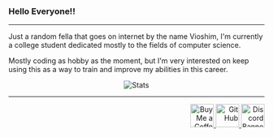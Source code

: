 ### Hello Everyone!!
---
Just a random fella that goes on internet by the name Vioshim, I'm currently a college student dedicated mostly to the fields of computer science.

Mostly coding as hobby as the moment, but I'm very interested on keep using this as a way to train and improve my abilities in this career.

<p align="center">
  <img src="https://github-readme-stats.vercel.app/api?username=Vioshim&show_icons=true&theme=onedark" alt="Stats"/>
</p>

---

<p align="right">
  <a href='https://ko-fi.com/Vioshim' target='_blank'>
    <img height='35' style='border:0px;height:46px;' src='https://az743702.vo.msecnd.net/cdn/kofi3.png?v=0' border='0' alt='Buy Me a Coffee at ko-fi.com' />
  </a>
  <a href='https://github.com/Vioshim' target='_blank'>
    <img height='35' style='border:0px;height:46px;' src='https://img.shields.io/badge/GitHub-100000?style=for-the-badge&logo=github&logoColor=white' border='0' alt='GitHub' />
  </a>
  <a href='https://discord.gg/amJPcb5uQF' target='_blank'>
    <img height='35' style='border:0px;height:46px;' src="https://discordapp.com/api/guilds/719343092963999804/widget.png?style=banner2" alt="Discord Banner"/>
  </a>
</p>

